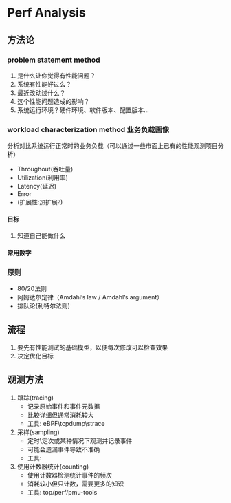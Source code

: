 # Perf Analysis
## 方法论
### problem statement method
1. 是什么让你觉得有性能问题？
2. 系统有性能好过么？
3. 最近改动过什么？
4. 这个性能问题造成的影响？
5. 系统运行环境？硬件环境、软件版本、配置版本...
### workload characterization method 业务负载画像
分析对比系统运行正常时的业务负载（可以通过一些市面上已有的性能观测项目分析）
- Throughout(吞吐量)
- Utilization(利用率)
- Latency(延迟)
- Error
- (扩展性:热扩展?)
#### 目标
1. 知道自己能做什么 
#### 常用数字
### 原则
- 80/20法则
- 阿姆达尔定律（Amdahl’s law / Amdahl’s argument）
- 排队论(利特尔法则)

## 流程
1. 要先有性能测试的基础模型，以便每次修改可以检查效果
2. 决定优化目标
## 观测方法
1. 跟踪(tracing)
   - 记录原始事件和事件元数据
   - 比较详细但通常消耗较大
   - 工具: eBPF\tcpdump\strace
2. 采样(sampling)
   - 定时\定次或某种情况下观测并记录事件
   - 可能会遗漏事件导致不准确
   - 工具:
3. 使用计数器统计(counting)
   - 使用计数器检测统计事件的频次
   - 消耗较小但只计数，需要更多的知识
   - 工具: top/perf/pmu-tools
